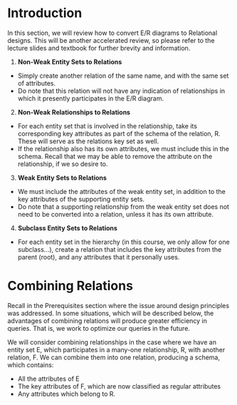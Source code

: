 # Introduction

In this section, we will review how to convert E/R diagrams to Relational designs. This will be another accelerated review, so please refer to the lecture slides and textbook for further brevity and information.

1. **Non-Weak Entity Sets to Relations**
- Simply create another relation of the same name, and with the same set of attributes. 
- Do note that this relation will not have any indication of relationships in which it presently participates in the E/R diagram.

2. **Non-Weak Relationships to Relations**
- For each entity set that is involved in the relationship, take its corresponding key attributes as part of the schema of the relation, R. These will serve as the relations key set as well.
- If the relationship also has its own attributes, we must include this in the schema. Recall that we may be able to remove the attribute on the relationship, if we so desire to.

3. **Weak Entity Sets to Relations**
- We must include the attributes of the weak entity set, in addition to the key attributes of the supporting entity sets. 
- Do note that a supporting relationship from the weak entity set does not need to be converted into a relation, unless it has its own attribute.

4. **Subclass Entity Sets to Relations**
- For each entity set in the hierarchy (in this course, we only allow for one subclass...), create a relation that includes the key attributes from the parent (root), and any attributes that it personally uses.



# Combining Relations

Recall in the Prerequisites section where the issue around design principles was addressed. 
In some situations, which will be described below, the advantages of combining relations will produce greater efficiency in queries. That is, we work to optimize our queries in the future.

We will consider combining relationships in the case where we have an entity set E, which participates in a many-one relationship, R, with another relation, F.
We can combine them into one relation, producing a schema, which contains:
- All the attributes of E 
- The key attributes of F, which are now classified as regular attributes 
- Any attributes which belong to R.
